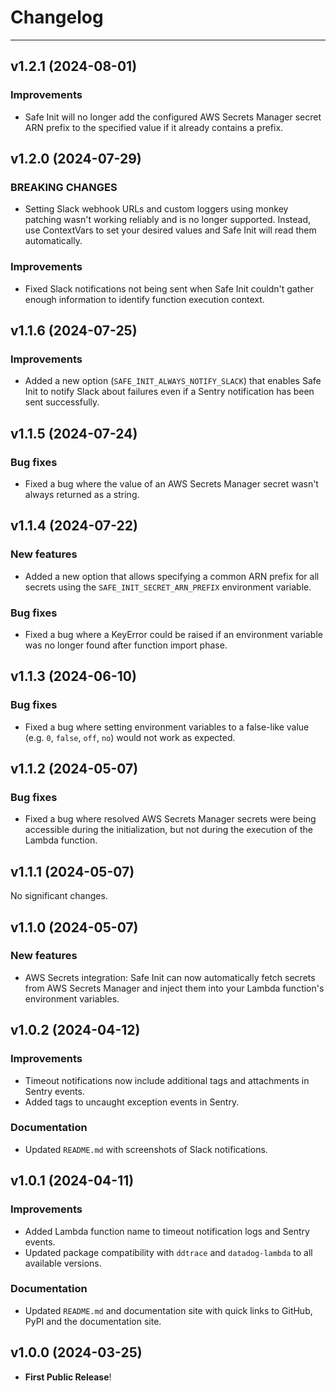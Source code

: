 # Changelog

---

## v1.2.1 (2024-08-01)
### Improvements
- Safe Init will no longer add the configured AWS Secrets Manager secret ARN prefix to the specified value if it already contains a prefix.

## v1.2.0 (2024-07-29)
### BREAKING CHANGES
- Setting Slack webhook URLs and custom loggers using monkey patching wasn't working reliably and is no longer supported. Instead, use ContextVars to set your desired values and Safe Init will read them automatically.

### Improvements
- Fixed Slack notifications not being sent when Safe Init couldn't gather enough information to identify function execution context.

## v1.1.6 (2024-07-25)
### Improvements
- Added a new option (`SAFE_INIT_ALWAYS_NOTIFY_SLACK`) that enables Safe Init to notify Slack about failures even if a Sentry notification has been sent successfully.

## v1.1.5 (2024-07-24)
### Bug fixes
- Fixed a bug where the value of an AWS Secrets Manager secret wasn't always returned as a string.

## v1.1.4 (2024-07-22)
### New features
- Added a new option that allows specifying a common ARN prefix for all secrets using the `SAFE_INIT_SECRET_ARN_PREFIX` environment variable.

### Bug fixes
- Fixed a bug where a KeyError could be raised if an environment variable was no longer found after function import phase.

## v1.1.3 (2024-06-10)
### Bug fixes
- Fixed a bug where setting environment variables to a false-like value (e.g. `0`, `false`, `off`, `no`) would not work as expected.

## v1.1.2 (2024-05-07)
### Bug fixes
- Fixed a bug where resolved AWS Secrets Manager secrets were being accessible during the initialization, but not during the execution of the Lambda function.

## v1.1.1 (2024-05-07)
No significant changes.

## v1.1.0 (2024-05-07)
### New features
- AWS Secrets integration: Safe Init can now automatically fetch secrets from AWS Secrets Manager and inject them into your Lambda function's environment variables.

## v1.0.2 (2024-04-12)
### Improvements
- Timeout notifications now include additional tags and attachments in Sentry events.
- Added tags to uncaught exception events in Sentry.

### Documentation
- Updated `README.md` with screenshots of Slack notifications.

## v1.0.1 (2024-04-11)
### Improvements
- Added Lambda function name to timeout notification logs and Sentry events.
- Updated package compatibility with `ddtrace` and `datadog-lambda` to all available versions.

### Documentation
- Updated `README.md` and documentation site with quick links to GitHub, PyPI and the documentation site.

## v1.0.0 (2024-03-25)

- **First Public Release**!
